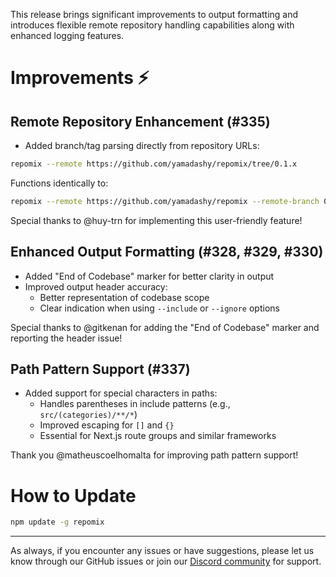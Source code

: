 This release brings significant improvements to output formatting and introduces flexible remote repository handling capabilities along with enhanced logging features.

# Improvements ⚡

## Remote Repository Enhancement (#335)
- Added branch/tag parsing directly from repository URLs:
```bash
repomix --remote https://github.com/yamadashy/repomix/tree/0.1.x
```
Functions identically to:
```bash
repomix --remote https://github.com/yamadashy/repomix --remote-branch 0.1.x
```

Special thanks to @huy-trn for implementing this user-friendly feature!

## Enhanced Output Formatting (#328, #329, #330)
- Added "End of Codebase" marker for better clarity in output
- Improved output header accuracy:
  - Better representation of codebase scope
  - Clear indication when using `--include` or `--ignore` options

Special thanks to @gitkenan for adding the "End of Codebase" marker and reporting the header issue!

## Path Pattern Support (#337)
- Added support for special characters in paths:
  - Handles parentheses in include patterns (e.g., `src/(categories)/**/*`)
  - Improved escaping for `[]` and `{}`
  - Essential for Next.js route groups and similar frameworks

Thank you @matheuscoelhomalta for improving path pattern support!

# How to Update

```bash
npm update -g repomix
```

---

As always, if you encounter any issues or have suggestions, please let us know through our GitHub issues or join our [Discord community](https://discord.gg/wNYzTwZFku) for support.
